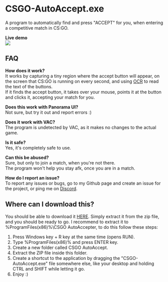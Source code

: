 # CSGO-AutoAccept.exe
A program to automatically find and press "ACCEPT" for you, when entering a competitive match in CS:GO.
<br>

**Live demo**
<br>
![](https://github.com/tsgsOFFICIAL/CSGO-AutoAccept.exe/blob/main/VID_20230907215625.gif)
<br>

## FAQ

**How does it work?**
<br>
It works by capturing a tiny region where the accept button will appear, on the screen that CS:GO is running on every second, and using [OCR](https://aws.amazon.com/what-is/ocr/) to read the text of the buttons.<br>
If it finds the accept button, it takes over your mouse, points it at the button and clicks it, accepting your match for you.

**Does this work with Panorama UI?**
<br>
Not sure, but try it out and report errors :)

**Does it work with VAC?**
<br>
The program is undetected by VAC, as it makes no changes to the actual game.

**Is it safe?**
<br>
Yes, it's completely safe to use.

**Can this be abused?**
<br>
Sure, but only to join a match, when you're not there.
<br>
The program won't help you stay afk, once you are in a match.

**How do I report an issue?**
<br>
To report any issues or bugs, go to my Github page and create an issue for the project, or ping me on [Discord](https://discord.gg/Cddu5aJ).

## Where can I download this?

You should be able to download it [HERE](https://download-directory.github.io/?url=https%3A%2F%2Fgithub.com%2FtsgsOFFICIAL%2FCSGO-AutoAccept.exe%2Ftree%2Fmain%2FCSGO-AutoAccept.exe%2Fbin%2FRelease%2Fnet6.0-windows%2Fpublish%2Fwin-x86).
Simply extract it from the zip file, and you should be ready to go.
I recommend to extract it to %ProgramFiles(x86)%\CSGO AutoAccepter, to do this follow these steps:
1. Press Windows key + R key at the same time (opens RUN).
2. Type %ProgramFiles(x86)% and press ENTER key.
3. Create a new folder called CSGO AutoAccept.
4. Extract the ZIP file inside this folder.
5. Create a shortcut to the application by dragging the "CSGO-AutoAccept.exe" file somewhere else, like your desktop and holding CTRL and SHIFT while letting it go.
6. Enjoy :)
